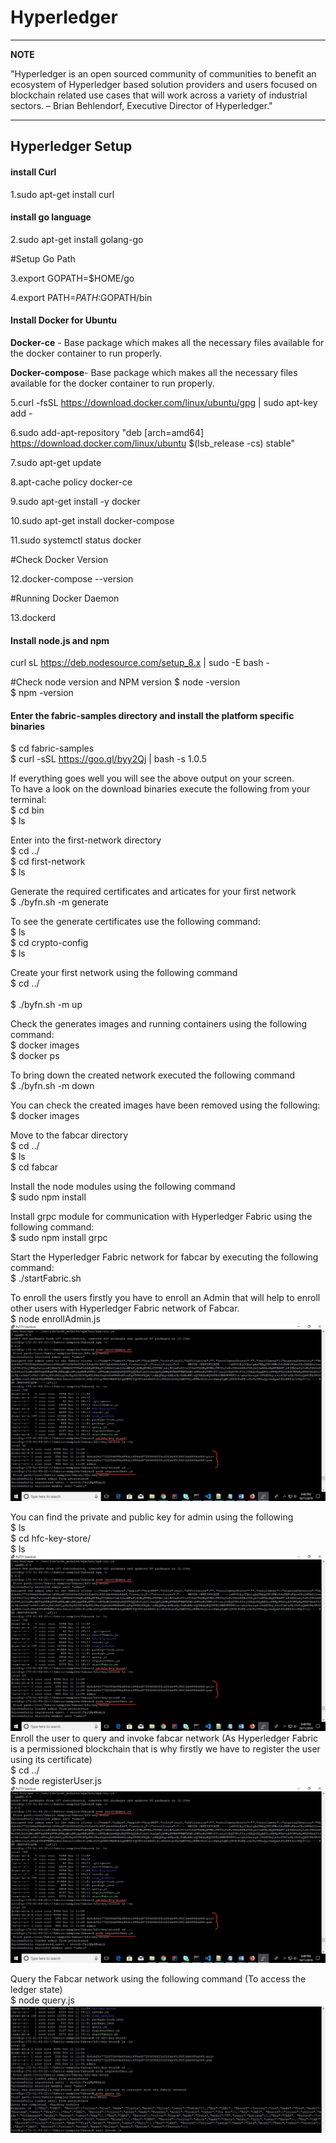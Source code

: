 

Hyperledger 
========

---
**NOTE**

 "Hyperledger is an open sourced community of communities to benefit an ecosystem of Hyperledger based solution providers and users focused on blockchain related use cases that will work across a variety of industrial sectors.
  – Brian Behlendorf, Executive Director of Hyperledger." 
 
---

## Hyperledger Setup

#### install Curl

1.sudo apt-get install curl

#### install go language

2.sudo apt-get install golang-go <br />

#Setup Go Path <br />

3.export GOPATH=$HOME/go <br />

4.export PATH=$PATH:$GOPATH/bin <br />

#### Install Docker for Ubuntu

 **Docker-ce** - Base package which makes all the necessary files available for the docker container to run properly. <br />
 
 **Docker-compose**- Base package which makes all the necessary files available for the docker container to run properly. <br />
 

5.curl -fsSL https://download.docker.com/linux/ubuntu/gpg | sudo apt-key add - 

 
6.sudo add-apt-repository "deb [arch=amd64] https://download.docker.com/linux/ubuntu $(lsb_release -cs) stable"

 
7.sudo apt-get update

 
8.apt-cache policy docker-ce

  
9.sudo apt-get install -y docker

 
10.sudo apt-get install docker-compose

 
11.sudo systemctl status docker
  
  
#Check Docker Version

12.docker-compose --version

#Running Docker Daemon

13.dockerd

#### Install node.js and npm <br />

curl sL https://deb.nodesource.com/setup_8.x | sudo -E bash - <br />

#Check node version and NPM version
$ node -version <br />
$ npm -version <br />

####  Enter the fabric-samples directory and install the platform specific binaries
$ cd fabric-samples <br />
$ curl -sSL https://goo.gl/byy2Qj | bash -s 1.0.5 <br />

If everything goes well you will see the above output on your screen. <br />
To have a look on the download binaries execute the following from your terminal: <br />
$ cd bin <br />
$ ls <br />

Enter into the first-network directory <br />
$ cd ../ <br />
$ cd first-network <br />
$ ls <br />

Generate the required certificates and articates for your first network <br />
$ ./byfn.sh -m generate <br />

To see the generate certificates use the following command: <br />
$ ls <br />
$ cd crypto-config <br />
$ ls <br />

Create your first network using the following command <br />
$ cd ../ <br /> <br />
$ ./byfn.sh -m up <br />

Check the generates images and running containers using the following command: <br />
$ docker images <br />
$ docker ps <br />

To bring down the created network executed the following command <br />
$ ./byfn.sh -m down <br />

You can check the created images have been removed using the following: <br />
$ docker images <br />

 Move to the fabcar directory <br />
$ cd ../ <br />
$ ls <br />
$ cd fabcar <br />

 Install the node modules using the following command <br />
$ sudo npm install <br />

Install grpc module for communication with Hyperledger Fabric using the following command: <br />
$ sudo npm install grpc <br />

Start the Hyperledger Fabric network for fabcar by executing the following command: <br />
$ ./startFabric.sh <br />

To enroll the users firstly you have to enroll an Admin that will help to enroll other users with
Hyperledger Fabric network of Fabcar. <br />
$ node enrollAdmin.js <br />
![enrolladmin first then add register user](assets/images/enrolljs.jpg)

You can find the private and public key for admin using the following <br />
$ ls <br />
$ cd hfc-key-store/ <br />
$ ls <br />
![enter image description here](assets/images/enrolljs.jpg)
Enroll the user to query and invoke fabcar network (As Hyperledger Fabric is a permissioned
blockchain that is why firstly we have to register the user using its certificate) <br />
$ cd ../ <br />
$ node registerUser.js <br />
![enter image description here](assets/images/enrolljs.jpg)

Query the Fabcar network using the following command (To access the ledger state) <br />
$ node query.js <br />
![enter image description here](assets/images/queryjs.jpg)
